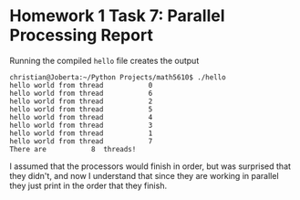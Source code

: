 # Homework 1 Task 7: Parallel Processing Report

Running the compiled `hello` file creates the output

	christian@Joberta:~/Python Projects/math5610$ ./hello
	hello world from thread           0
	hello world from thread           6
	hello world from thread           2
	hello world from thread           5
	hello world from thread           4
	hello world from thread           3
	hello world from thread           1
	hello world from thread           7
	There are           8  threads!

I assumed that the processors would finish in order, but was surprised that they didn't, and now I understand that since they are working in parallel they just print in the order that they finish.
